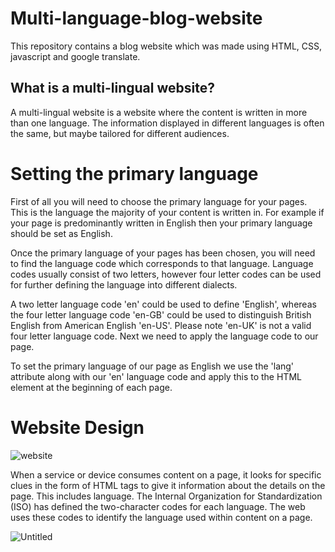 # Multi-language-blog-website

This repository contains a blog website which was made using HTML, CSS, javascript and google translate.

## What is a multi-lingual website?

A multi-lingual website is a website where the content is written in more than one language. The information displayed in different languages is often the same, but maybe tailored for different audiences.

# Setting the primary language

First of all you will need to choose the primary language for your pages. This is the language the majority of your content is written in. For example if your page is predominantly written in English then your primary language should be set as English.

Once the primary language of your pages has been chosen, you will need to find the language code which corresponds to that language. Language codes usually consist of two letters, however four letter codes can be used for further defining the language into different dialects.

A two letter language code 'en' could be used to define 'English', whereas the four letter language code 'en-GB' could be used to distinguish British English from American English 'en-US'. Please note 'en-UK' is not a valid four letter language code. Next we need to apply the language code to our page.

To set the primary language of our page as English we use the 'lang' attribute along with our 'en' language code and apply this to the HTML element at the beginning of each page.



# Website Design



![website](https://user-images.githubusercontent.com/38343027/92320304-16d64080-f03e-11ea-8c9a-f24893bfa8ba.png)


When a service or device consumes content on a page, it looks for specific clues in the form of HTML tags to give it information about the details on the page. This includes language. The Internal Organization for Standardization (ISO) has defined the two-character codes for each language. The web uses these codes to identify the language used within content on a page.

![Untitled](https://user-images.githubusercontent.com/38343027/92320321-39685980-f03e-11ea-85d0-d84773e8852b.png)


